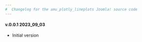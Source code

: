 ```yaml
---
#  Changelog for the amu_plotly_lineplots Joomla! source code
---
```

<h4>v.0.0.1 2023_09_03</h4>
<ul>
<li>Initial version</li>
</ul>
